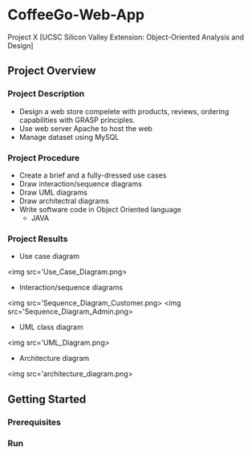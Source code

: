 # CoffeeGo-Web-App
Project X [UCSC Silicon Valley Extension: Object-Oriented Analysis and Design]

## Project Overview
### Project Description
- Design a web store compelete with products, reviews, ordering capabilities with GRASP principles. 
- Use web server Apache to host the web
- Manage dataset using MySQL

### Project Procedure
- Create a brief and a fully-dressed use cases
- Draw interaction/sequence diagrams
- Draw UML diagrams
- Draw architectral diagrams
- Write software code in Object Oriented language
  - JAVA

### Project Results
- Use case diagram

<img src='Use_Case_Diagram.png>
          
- Interaction/sequence diagrams

<img src='Sequence_Diagram_Customer.png>
<img src='Sequence_Diagram_Admin.png>

- UML class diagram

<img src='UML_Diagram.png>
          
- Architecture diagram

<img src='architecture_diagram.png>

## Getting Started
### Prerequisites

### Run
